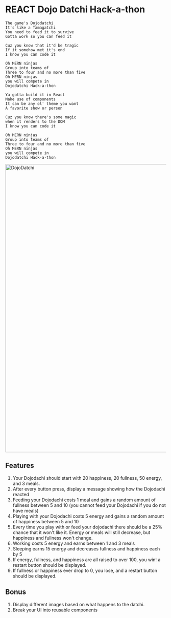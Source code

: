 # REACT Dojo Datchi Hack-a-thon

```
The game's Dojodatchi
It's like a Tamagatchi
You need to feed it to survive
Gotta work so you can feed it

Cuz you know that it'd be tragic
If it somehow met it's end
I know you can code it

Oh MERN ninjas
Group into teams of
Three to four and no more than five
Oh MERN ninjas
you will compete in
Dojodatchi Hack-a-thon

Ya gotta build it in React
Make use of components
It can be any ol' theme you want
A favorite show or person

Cuz you know there's some magic
when it renders to the DOM
I know you can code it

Oh MERN ninjas
Group into teams of
Three to four and no more than five
Oh MERN ninjas
you will compete in
Dojodatchi Hack-a-thon

```

<img src="https://github.com/adion81/mern-lectures/blob/master/assets/MERNDOJODATCHI.png" alt="DojoDatchi" width="900px" />

## Features
<ol>
    <li>Your Dojodachi should start with 20 happiness, 20 fullness, 50 energy, and 3 meals.</li>
    <li>After every button press, display a message showing how the Dojodachi reacted</li>
    <li>Feeding your Dojodachi costs 1 meal and gains a random amount of fullness between 5 and 10 (you cannot feed your Dojodachi if you do not have meals)</li>
    <li>Playing with your Dojodachi costs 5 energy and gains a random amount of happiness between 5 and 10</li>
    <li>Every time you play with or feed your dojodachi there should be a 25% chance that it won't like it. Energy or meals will still decrease, but happiness and fullness won't change.</li>
    <li>Working costs 5 energy and earns between 1 and 3 meals</li>
    <li>Sleeping earns 15 energy and decreases fullness and happiness each by 5</li>
    <li>If energy, fullness, and happiness are all raised to over 100, you win! a restart button should be displayed.</li>
    <li>If fullness or happiness ever drop to 0, you lose, and a restart button should be displayed.</li>
</ol>

## Bonus
<ol>
    <li>Display different images based on what happens to the datchi.</li>
    <li>Break your UI into reusable components</li>
</ol>
